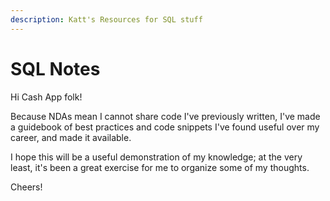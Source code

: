 ```yaml
---
description: Katt's Resources for SQL stuff
---
```


# SQL Notes

Hi Cash App folk!

Because NDAs mean I cannot share code I've previously written, I've made a guidebook of best practices and code snippets I've found useful over my career, and made it available.

I hope this will be a useful demonstration of my knowledge; at the very least, it's been a great exercise for me to organize some of my thoughts.

Cheers!

